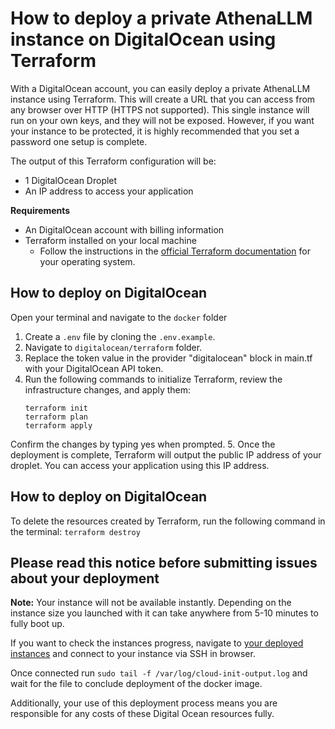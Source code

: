 # How to deploy a private AthenaLLM instance on DigitalOcean using Terraform

With a DigitalOcean account, you can easily deploy a private AthenaLLM instance using Terraform. This will create a URL that you can access from any browser over HTTP (HTTPS not supported). This single instance will run on your own keys, and they will not be exposed. However, if you want your instance to be protected, it is highly recommended that you set a password one setup is complete.

The output of this Terraform configuration will be:
- 1 DigitalOcean Droplet
- An IP address to access your application

**Requirements**
- An DigitalOcean  account with billing information
- Terraform installed on your local machine
  - Follow the instructions in the [official Terraform documentation](https://developer.hashicorp.com/terraform/tutorials/aws-get-started/install-cli) for your operating system.

## How to deploy on DigitalOcean
Open your terminal and navigate to the `docker` folder
1. Create a `.env` file by cloning the `.env.example`. 
2. Navigate to `digitalocean/terraform` folder.
3. Replace the token value in the provider "digitalocean" block in main.tf with your DigitalOcean API token.
4. Run the following commands to initialize Terraform, review the infrastructure changes, and apply them:
    ```
    terraform init  
    terraform plan  
    terraform apply  
    ```
Confirm the changes by typing yes when prompted.
5. Once the deployment is complete, Terraform will output the public IP address of your droplet. You can access your application using this IP address.

## How to deploy on DigitalOcean
To delete the resources created by Terraform, run the following command in the terminal:
`
terraform destroy  
`

## Please read this notice before submitting issues about your deployment

**Note:** 
Your instance will not be available instantly. Depending on the instance size you launched with it can take anywhere from 5-10 minutes to fully boot up.

If you want to check the instances progress, navigate to [your deployed instances](https://cloud.digitalocean.com/droplets) and connect to your instance via SSH in browser.

Once connected run `sudo tail -f /var/log/cloud-init-output.log` and wait for the file to conclude deployment of the docker image.


Additionally, your use of this deployment process means you are responsible for any costs of these Digital Ocean resources fully.
